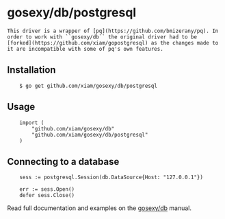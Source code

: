 # gosexy/db/postgresql

	This driver is a wrapper of [pq](https://github.com/bmizerany/pq). In order to work with ``gosexy/db`` the original driver had to be [forked](https://github.com/xiam/gopostgresql) as the changes made to it are incompatible with some of pq's own features.

## Installation

		$ go get github.com/xiam/gosexy/db/postgresql

## Usage

		import (
			"github.com/xiam/gosexy/db"
			"github.com/xiam/gosexy/db/postgresql"
		)

## Connecting to a database

		sess := postgresql.Session(db.DataSource{Host: "127.0.0.1"})

		err := sess.Open()
		defer sess.Close()

Read full documentation and examples on the [gosexy/db](/xiam/gosexy/tree/master/db) manual.
